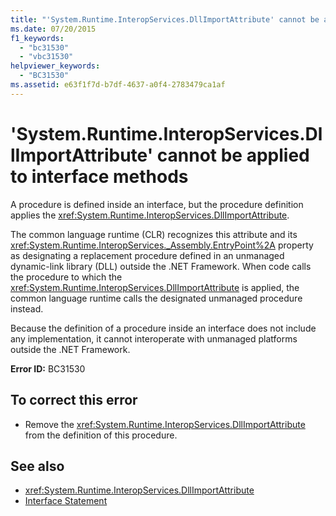 ```yaml
---
title: "'System.Runtime.InteropServices.DllImportAttribute' cannot be applied to interface methods"
ms.date: 07/20/2015
f1_keywords: 
  - "bc31530"
  - "vbc31530"
helpviewer_keywords: 
  - "BC31530"
ms.assetid: e63f1f7d-b7df-4637-a0f4-2783479ca1af
---
```

# 'System.Runtime.InteropServices.DllImportAttribute' cannot be applied to interface methods
A procedure is defined inside an interface, but the procedure definition applies the <xref:System.Runtime.InteropServices.DllImportAttribute>.  
  
 The common language runtime (CLR) recognizes this attribute and its <xref:System.Runtime.InteropServices._Assembly.EntryPoint%2A> property as designating a replacement procedure defined in an unmanaged dynamic-link library (DLL) outside the .NET Framework. When code calls the procedure to which the <xref:System.Runtime.InteropServices.DllImportAttribute> is applied, the common language runtime calls the designated unmanaged procedure instead.  
  
 Because the definition of a procedure inside an interface does not include any implementation, it cannot interoperate with unmanaged platforms outside the .NET Framework.  
  
 **Error ID:** BC31530  
  
## To correct this error  
  
- Remove the <xref:System.Runtime.InteropServices.DllImportAttribute> from the definition of this procedure.  
  
## See also

- <xref:System.Runtime.InteropServices.DllImportAttribute>
- [Interface Statement](../language-reference/statements/interface-statement.md)
